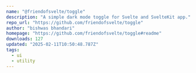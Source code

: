 ```yaml
---
name: "@friendofsvelte/toggle"
description: "A simple dark mode toggle for Svelte and SvelteKit app."
repo_url: "https://github.com/friendofsvelte/toggle"
author: "bishwas bhandari"
homepage: "https://github.com/friendofsvelte/toggle#readme"
downloads: 127
updated: "2025-02-11T10:50:48.787Z"
tags: 
  - ui
  - utility
---
```

